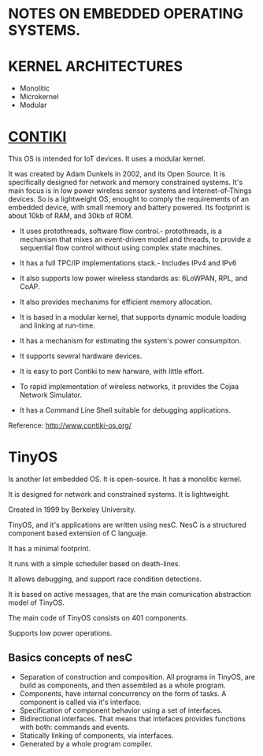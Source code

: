 # NOTES ON EMBEDDED OPERATING SYSTEMS.

# KERNEL ARCHITECTURES

 - Monolitic
 - Microkernel
 - Modular
 

# [CONTIKI](http://www.contiki-os.org/)

This OS is intended for IoT devices. It uses a modular kernel.

It was created by Adam Dunkels  in 2002, and its Open Source. It is specifically designed for network and memory constrained systems. It's main focus is in low power wireless sensor systems and Internet-of-Things devices. So is a lightweight OS, enought to comply the requirements of an embedded device, with small memory and battery powered. Its footprint is about 10kb of RAM, and 30kb of ROM.

- It uses protothreads, software flow control.- protothreads, is a mechanism that mixes an event-driven model and threads, to provide a sequential flow control without using complex state machines.

- It has a full TPC/IP implementations stack.- Includes IPv4 and IPv6

- It also supports low power wireless standards as: 6LoWPAN, RPL, and CoAP.

- It also provides mechanims for efficient memory allocation.

- It is based in a modular kernel, that supports dynamic module loading and linking at run-time.

- It has a mechanism for estimating the system's power consumpiton.

- It supports several hardware devices.

- It is easy to port Contiki to new harware, with little effort.

- To rapid implementation of wireless networks, it provides the Cojaa Network Simulator.

- It has a Command Line Shell suitable for debugging applications.

Reference: http://www.contiki-os.org/



# TinyOS

Is another Iot embedded OS. It is open-source. It has a monolitic kernel.

It is designed for network and constrained systems. It is lightweight.

Created in 1999 by Berkeley University. 

TinyOS, and it's applications are written using nesC. NesC is a structured component based extension of C languaje. 

It has a minimal footprint.

It runs with a simple scheduler based on death-lines.

It allows debugging, and support race condition detections.

It is based on active messages, that are the main comunication abstraction model of TinyOS.

The main code of TinyOS consists on 401 components.

Supports low power operations.



## Basics concepts of nesC

- Separation of construction and composition. All programs in TinyOS, are build as components, and then assembled as a whole program.
- Components, have internal concurrency on the form of tasks. A component is called via it's interface.
- Specification of component behavior using a set of interfaces.
- Bidirectional interfaces. That means that intefaces provides functions with both: commands and events.
- Statically linking of components, via interfaces.
- Generated by a whole program compiler.



